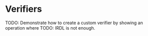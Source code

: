 # Verifiers

TODO: Demonstrate how to create a custom verifier by showing an operation where
TODO: IRDL is not enough.
